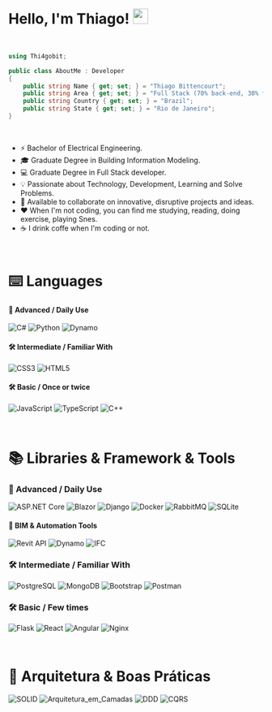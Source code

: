 
# Hello, I'm Thiago! <img src="https://media.giphy.com/media/hvRJCLFzcasrR4ia7z/giphy.gif" width="30"> 

<br>

```csharp
using Thi4gobit;

public class AboutMe : Developer
{
    public string Name { get; set; } = "Thiago Bittencourt";
    public string Area { get; set; } = "Full Stack (70% back-end, 30% front-end)";
    public string Country { get; set; } = "Brazil";
    public string State { get; set; } = "Rio de Janeiro";
}
```

<br>

- ⚡ Bachelor of Electrical Engineering.
- 🎓 Graduate Degree in Building Information Modeling.
- 💻 Graduate Degree in Full Stack developer.
- 💡 Passionate about Technology, Development, Learning and Solve Problems.
- 🤝 Available to collaborate on innovative, disruptive projects and ideas.
- ❤️ When I'm not coding, you can find me studying, reading, doing exercise, playing Snes.
- ☕ I drink coffe when I'm coding or not.

<br>


# ⌨️ Languages



#### 🚀 Advanced / Daily Use
![C#](https://img.shields.io/badge/C%23-512BD4?style=for-the-badge&logo=c-sharp&logoColor=white)
![Python](https://img.shields.io/badge/Python-3776AB?style=for-the-badge&logo=python&logoColor=white)
![Dynamo](https://img.shields.io/badge/Dynamo-FFCE00?style=for-the-badge&logo=autodesk&logoColor=black)

#### 🛠️ Intermediate / Familiar With
![CSS3](https://img.shields.io/badge/CSS3-1572B6?style=for-the-badge&logo=css3&logoColor=white)
![HTML5](https://img.shields.io/badge/HTML5-E34F26?style=for-the-badge&logo=html5&logoColor=white)

#### 🛠️ Basic / Once or twice
![JavaScript](https://img.shields.io/badge/JavaScript-323330?style=for-the-badge&logo=javascript&logoColor=F7DF1E)
![TypeScript](https://img.shields.io/badge/TypeScript-3178C6?style=for-the-badge&logo=typescript&logoColor=white)
![C++](https://img.shields.io/badge/C++-00599C?style=for-the-badge&logo=c%2B%2B&logoColor=white)

<br>

# 📚 Libraries & Framework & Tools

### 🚀 Advanced / Daily Use
![ASP.NET Core](https://img.shields.io/badge/ASP.NET_Core-512BD4?style=for-the-badge&logo=dotnet&logoColor=white)
![Blazor](https://img.shields.io/badge/Blazor-512BD4?style=for-the-badge&logo=blazor&logoColor=white)
![Django](https://img.shields.io/badge/Django-092E20?style=for-the-badge&logo=django&logoColor=white)
![Docker](https://img.shields.io/badge/Docker-2496ED?style=for-the-badge&logo=docker&logoColor=white)
![RabbitMQ](https://img.shields.io/badge/RabbitMQ-FF6600?style=for-the-badge&logo=rabbitmq&logoColor=white)
![SQLite](https://img.shields.io/badge/SQLite-003B57?style=for-the-badge&logo=sqlite&logoColor=white)

#### 🧱 BIM & Automation Tools
![Revit API](https://img.shields.io/badge/Revit_API-512BD4?style=for-the-badge&logo=dotnet&logoColor=white)
![Dynamo](https://img.shields.io/badge/Dynamo-FFCE00?style=for-the-badge&logo=autodesk&logoColor=black)
![IFC](https://img.shields.io/badge/IFC-00558C?style=for-the-badge&logo=buildingsmart&logoColor=white)

### 🛠️ Intermediate / Familiar With
![PostgreSQL](https://img.shields.io/badge/PostgreSQL-4169E1?style=for-the-badge&logo=postgresql&logoColor=white)
![MongoDB](https://img.shields.io/badge/MongoDB-47A248?style=for-the-badge&logo=mongodb&logoColor=white)
![Bootstrap](https://img.shields.io/badge/Bootstrap-563D7C?style=for-the-badge&logo=bootstrap&logoColor=white)
![Postman](https://img.shields.io/badge/Postman-FF6C37?style=for-the-badge&logo=postman&logoColor=white)

### 🛠️ Basic / Few times
![Flask](https://img.shields.io/badge/Flask-000000?style=for-the-badge&logo=flask&logoColor=white)
![React](https://img.shields.io/badge/React-61DAFB?style=for-the-badge&logo=react&logoColor=black)
![Angular](https://img.shields.io/badge/Angular-DD0031?style=for-the-badge&logo=angular&logoColor=white)
![Nginx](https://img.shields.io/badge/Nginx-009639?style=for-the-badge&logo=nginx&logoColor=white)

<br>

# 🧭 Arquitetura & Boas Práticas

<!-- Badges conceituais (cores curadas; não-oficiais) -->
![SOLID](https://img.shields.io/badge/SOLID-2E7D32?style=for-the-badge&logoColor=white)
![Arquitetura_em_Camadas](https://img.shields.io/badge/Arquitetura_em_Camadas-455A64?style=for-the-badge&logoColor=white)
![DDD](https://img.shields.io/badge/DDD-1565C0?style=for-the-badge&logoColor=white)
![CQRS](https://img.shields.io/badge/CQRS-6A1B9A?style=for-the-badge&logoColor=white)

